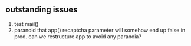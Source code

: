 ## outstanding issues
1. test mail()
2. paranoid that app() recaptcha parameter will somehow end up false in prod. can we restructure app to avoid any paranoia?
